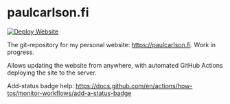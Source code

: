 # paulcarlson.fi

[![Deploy Website](https://github.com/Phoolis/paulcarlson.fi/actions/workflows/deploy.yml/badge.svg)](https://github.com/Phoolis/paulcarlson.fi/actions/workflows/deploy.yml)

The git-repository for my personal website: https://paulcarlson.fi. Work in progress.

Allows updating the website from anywhere, with automated GitHub Actions deploying the site to the server.

Add-status badge help: https://docs.github.com/en/actions/how-tos/monitor-workflows/add-a-status-badge

